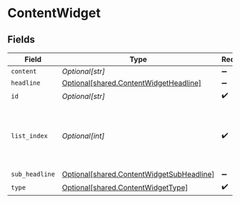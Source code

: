 # ContentWidget


## Fields

| Field                                                                                            | Type                                                                                             | Required                                                                                         | Description                                                                                      |
| ------------------------------------------------------------------------------------------------ | ------------------------------------------------------------------------------------------------ | ------------------------------------------------------------------------------------------------ | ------------------------------------------------------------------------------------------------ |
| `content`                                                                                        | *Optional[str]*                                                                                  | :heavy_minus_sign:                                                                               | N/A                                                                                              |
| `headline`                                                                                       | [Optional[shared.ContentWidgetHeadline]](undefined/models/shared/contentwidgetheadline.md)       | :heavy_minus_sign:                                                                               | N/A                                                                                              |
| `id`                                                                                             | *Optional[str]*                                                                                  | :heavy_check_mark:                                                                               | N/A                                                                                              |
| `list_index`                                                                                     | *Optional[int]*                                                                                  | :heavy_check_mark:                                                                               | Index of the widget in the list, used for ordering (left or right)                               |
| `sub_headline`                                                                                   | [Optional[shared.ContentWidgetSubHeadline]](undefined/models/shared/contentwidgetsubheadline.md) | :heavy_minus_sign:                                                                               | N/A                                                                                              |
| `type`                                                                                           | [Optional[shared.ContentWidgetType]](undefined/models/shared/contentwidgettype.md)               | :heavy_check_mark:                                                                               | N/A                                                                                              |